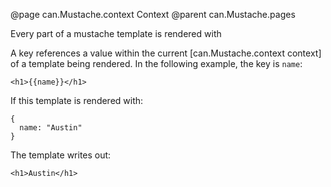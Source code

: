 @page can.Mustache.context Context
@parent can.Mustache.pages

Every part of a mustache template is rendered with 

A key references a value within the current [can.Mustache.context context] of a 
template being rendered. In the following example, the 
key is `name`:

    <h1>{{name}}</h1>
    
If this template is rendered with:

    {
      name: "Austin"
    }

The template writes out:

    <h1>Austin</h1>
